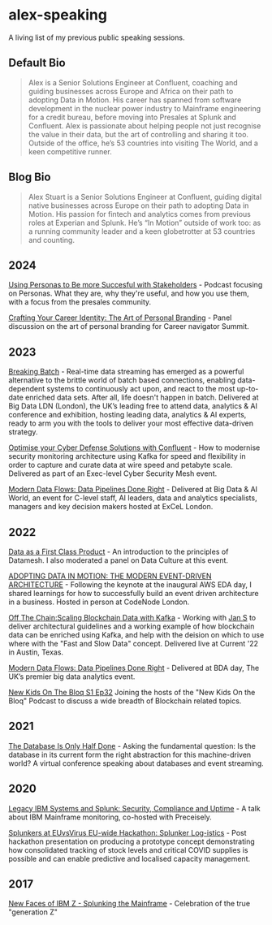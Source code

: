 # alex-speaking
A living list of my previous public speaking sessions.

## Default Bio
> Alex is a Senior Solutions Engineer at Confluent, coaching and guiding businesses across Europe and Africa on their path to adopting Data in Motion. His career has spanned from software development in the nuclear power industry to Mainframe engineering for a credit bureau, before moving into Presales at Splunk and Confluent. Alex is passionate about helping people not just recognise the value in their data, but the art of controlling and sharing it too. Outside of the office, he’s 53 countries into visiting The World, and a keen competitive runner.

## Blog Bio
>Alex Stuart is a Senior Solutions Engineer at Confluent, guiding digital native businesses across Europe on their path to adopting Data in Motion. His passion for fintech and analytics comes from previous roles at Experian and Splunk. He’s “In Motion” outside of work too: as a running community leader and a keen globetrotter at 53 countries and counting.  

## 2024
[Using Personas to Be more Succesful with Stakeholders](https://www.elevatedyou.live/podcasts/tech-world-human-skills/episodes/2148673437) - Podcast focusing on Personas. What they are, why they're useful, and how you use them, with a focus from the presales community.

[Crafting Your Career Identity: The Art of Personal Branding](https://www.youtube.com/watch?v=Pn1aBXJDRE4) - Panel discussion on the art of personal branding for Career navigator Summit.



## 2023
[Breaking Batch](https://www.youtube.com/watch?v=i4SgGiB4bHQ) -  Real-time data streaming has emerged as a powerful alternative to the brittle world of batch based connections, enabling data-dependent systems to continuously act upon, and react to the most up-to-date enriched data sets. After all, life doesn't happen in batch. Delivered at Big Data LDN (London), the UK’s leading free to attend data, analytics & AI conference and exhibition, hosting leading data, analytics & AI experts, ready to arm you with the tools to deliver your most effective data-driven strategy.

[Optimise your Cyber Defense Solutions with Confluent](https://www.somerfordassociates.com/cybersecurity-mesh-discovery-forum/?utm_source=confluent&utm_medium=partner_promotion&utm_campaign=somerford_cybersecurity_mesh_forum_june23) - How to modernise security monitoring architecture using Kafka for speed and flexibility in order to capture and curate data at wire speed and petabyte scale. Delivered as part of an Exec-level Cyber Security Mesh event. 

[Modern Data Flows: Data Pipelines Done Right](https://www.bigdataworld.com/bdwai-london-conference-2023/session-delivered-by-confluent) - Delivered at Big Data & AI World, an event for C-level staff, AI leaders, data and analytics specialists, managers and key decision makers hosted at ExCeL London.





## 2022
[Data as a First Class Product](https://www.sofasummits.com/data-ai-summit) - An introduction to the principles of Datamesh. I also moderated a panel on Data Culture at this event.

[ADOPTING DATA IN MOTION: THE MODERN EVENT-DRIVEN ARCHITECTURE](https://www.youtube.com/watch?v=FLQiqnkTogo&list=PLEx5khR4g7PKxJBkaGmSDRywZ3aAZcwpK) - Following the keynote at the inaugural AWS EDA day, I shared learnings for how to successfully build an event driven architecture in a business. Hosted in person at CodeNode London.

[Off The Chain:Scaling Blockchain Data with Kafka](https://www.confluent.io/events/current-2022/off-the-chain-scaling-blockchain-data-with-kafka) - Working with [Jan S](https://github.com/griga23) to deliver architectural guidelines and a working example of how blockchain data can be enriched using Kafka, and help with the deision on which to use where with the "Fast and Slow Data" concept. Delivered live at Current '22 in Austin, Texas.

[Modern Data Flows: Data Pipelines Done Right](https://whitehallmedia.co.uk/bdanov2022/programme/#:~:text=Alex%20Stuart) - Delivered at BDA day, The UK’s premier big data analytics event.

[New Kids On The Bloq S1 Ep32](https://rss.com/podcasts/newkidsonthebloq/680840) Joining the hosts of the "New Kids On the Bloq" Podcast to discuss a wide breadth of Blockchain related topics.

## 2021
[The Database Is Only Half Done](https://whitehallmedia.co.uk/bdanov2021/programme/) - Asking the fundamental question: Is the database in its current form the right abstraction for this machine-driven world? A virtual conference speaking about databases and event streaming.

## 2020
[Legacy IBM Systems and Splunk: Security, Compliance and Uptime](https://www.precisely.com/resource-center/webinars/legacy-ibm-systems-and-splunk-security-compliance-and-uptime) - A talk about IBM Mainframe monitoring, co-hosted with Preceisely.

[Splunkers at EUvsVirus EU-wide Hackathon: Splunker Log-istics](https://www.linkedin.com/smart-links/AQGzoYUr2YgPmw/0b27d0f0-ff81-4233-9796-39dcd851c949) - Post hackathon presentation on producing a prototype concept demonstrating how consolidated tracking of stock levels and critical COVID supplies is possible and can enable predictive and localised capacity management.

## 2017
[New Faces of IBM Z - Splunking the Mainframe](https://mediacenter.ibm.com/media/New+Faces+of+IBM+Z+%E2%80%9CSplunking%E2%80%9D+the+mainframe/1_mw1ijj1c) - Celebration of the true "generation Z" 

